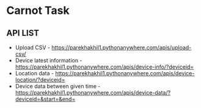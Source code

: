# Carnot Task

## API LIST

* Upload CSV - https://parekhakhil1.pythonanywhere.com/apis/upload-csv/
* Device latest information - https://parekhakhil1.pythonanywhere.com/apis/device-info/?deviceid=
* Location data - https://parekhakhil1.pythonanywhere.com/apis/device-location/?deviceid=
* Device data between given time - https://parekhakhil1.pythonanywhere.com/apis/device-data/?deviceid=&start=&end=
